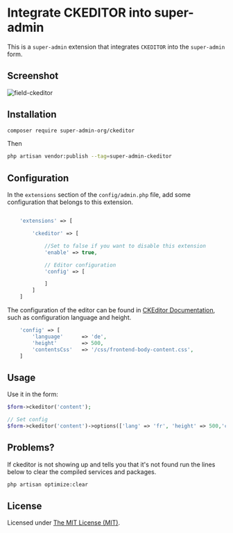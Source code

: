 Integrate CKEDITOR into super-admin
======

This is a `super-admin` extension that integrates `CKEDITOR` into the `super-admin` form.

## Screenshot

![field-ckeditor](https://user-images.githubusercontent.com/86517067/149800371-a99f23ba-c979-4122-bb7d-2cc32ecd0982.png)

## Installation

```bash
composer require super-admin-org/ckeditor
```

Then
```bash
php artisan vendor:publish --tag=super-admin-ckeditor
```

## Configuration

In the `extensions` section of the `config/admin.php` file, add some configuration that belongs to this extension.
```php

    'extensions' => [

        'ckeditor' => [

            //Set to false if you want to disable this extension
            'enable' => true,

            // Editor configuration
            'config' => [

            ]
        ]
    ]

```
The configuration of the editor can be found in [CKEditor Documentation](https://ckeditor.com/docs/ckeditor4/latest/guide/), such as configuration language and height.
```php
    'config' => [
        'language'      => 'de',
        'height'        => 500,
        'contentsCss'   => '/css/frontend-body-content.css',
    ]
```

## Usage

Use it in the form:
```php
$form->ckeditor('content');

// Set config
$form->ckeditor('content')->options(['lang' => 'fr', 'height' => 500,'contentsCss' => '/css/frontend-body-content.css']);
```

Problems?
------------
If ckeditor is not showing up and tells you that it's not found run the lines below to clear the compiled services and packages.

```bash
php artisan optimize:clear
```

License
------------
Licensed under [The MIT License (MIT)](LICENSE).
